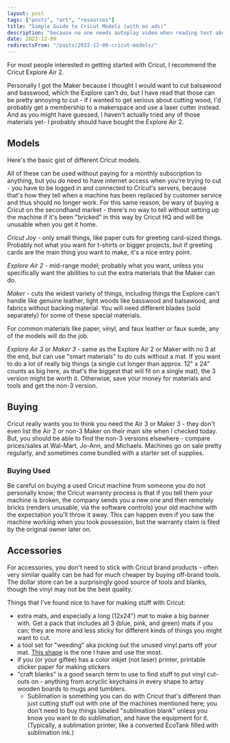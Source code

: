 ```yaml
---
layout: post
tags: ["posts", "art", "resources"]
title: "Simple Guide to Cricut Models (with no ads)"
description: "because no one needs autoplay video when reading text about craft supplies"
date: 2022-12-09
redirectsFrom: "/posts/2022-12-09-cricut-models/"
---
```


For most people interested in getting started with Cricut, I recommend the Cricut Explore Air 2. 

Personally I got the Maker because I thought I would want to cut balsawood and basswood, which the Explore can't do, but I have read that those can be pretty annoying to cut - if I wanted to get serious about cutting wood, I'd probably get a membership to a makerspace and use a laser cutter instead. And as you might have guessed, I haven't actually tried any of those materials yet- I probably should have bought the Explore Air 2. 

## Models
Here's the basic gist of different Cricut models. 

All of these can be used without paying for a monthly subscription to anything, but you _do_ need to have internet access when you're trying to cut - you have to be logged in and connected to Cricut's servers, because that's how they tell when a machine has been replaced by customer service and thus should no longer work. For this same reason, be wary of buying a Cricut on the secondhand market - there's no way to tell without setting up the machine if it's been "bricked" in this way by Cricut HQ and will be unusable when you get it home. 

*Cricut Joy* - only small things, like paper cuts for greeting card-sized things. Probably not what you want for t-shirts or bigger projects, but if greeting cards are the main thing you want to make, it's a nice entry point.

*Explore Air 2* - mid-range model; probably what you want, unless you specifically want the abilities to cut the extra materials that the Maker can do.

*Maker* - cuts the widest variety of things, including things the Explore can't handle like genuine leather, light woods like basswood and balsawood, and fabrics without backing material. You will need different blades (sold separately) for some of these special materials. 

For common materials like paper, vinyl, and faux leather or faux suede, any of the models will do the job.

*Explore Air 3* or *Maker 3* - same as the Explore Air 2 or Maker with no 3 at the end, but can use "smart materials" to do cuts without a mat. If you want to do a lot of really big things (a single cut longer than approx. 12" x 24" counts as big here, as that's the biggest that will fit on a single mat), the 3 version might be worth it. Otherwise, save your money for materials and tools and get the non-3 version. 

## Buying
Cricut really wants you to think you need the Air 3 or Maker 3 - they don't even list the Air 2 or non-3 Maker on their main site when I checked today. But, you should be able to find the non-3 versions elsewhere - compare prices/sales at Wal-Mart, Jo-Ann, and Michaels. Machines go on sale pretty regularly, and sometimes come bundled with a starter set of supplies. 

### Buying Used

Be careful on buying a used Cricut machine from someone you do not personally know; the Cricut warranty process is that if you tell them your machine is broken, the company sends you a new one and then remotely bricks (renders unusable, via the software controls) your old machine with the expectation you'll throw it away.
This can happen even if you saw the machine working when you took possession, but the warranty claim is filed by the original owner later on.

## Accessories
For accessories, you don't need to stick with Cricut brand products - often very similar quality can be had for much cheaper by buying off-brand tools. The dollar store can be a surprisingly good source of tools and blanks, though the vinyl may not be the best quality. 

Things that I've found nice to have for making stuff with Cricut: 
 - extra mats, and especially a long (12x24") mat to make a big banner with. Get a pack that includes all 3 (blue, pink, and green) mats if you can; they are more and less sticky for different kinds of things you might want to cut.
 - a tool set for "weeding" aka picking out the unused vinyl parts off your mat. [This shape](https://cricut.com/en-us/tools-accessories/handheld-tools/crafting-tools/weeder/2006698.html) is the one I have and use the most. 
  - if you (or your giftee) has a color inkjet (not laser) printer, printable sticker paper for making stickers
  - "craft blanks" is a good search term to use to find stuff to put vinyl cut-outs on - anything from acryclic keychains in every shape to artsy wooden boards to mugs and tumblers. 
     - Sublimation is something you can do with Cricut that's different than just cutting stuff out with one of the machines mentioned here; you don't need to buy things labeled "sublimation blank" unless you know you want to do sublimation, and have the equipment for it. (Typically, a sublimation printer, like a converted EcoTank filled with sublimation ink.)
